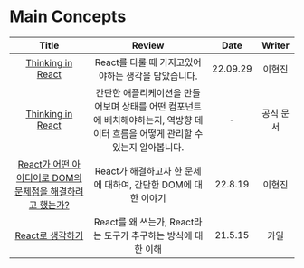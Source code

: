 # Main Concepts

|                                                               Title                                                               |                                                              Review                                                              |   Date   |  Writer   |
| :-------------------------------------------------------------------------------------------------------------------------------: | :------------------------------------------------------------------------------------------------------------------------------: | :------: | :-------: |
|                    <a href="https://velog.io/@hyunjine/Thinking-in-React" target="_blank">Thinking in React<a>                    |                                       React를 다룰 때 가지고있어야하는 생각을 담았습니다.                                        | 22.09.29 |  이현진   |
|                 <a href="https://ko.reactjs.org/docs/thinking-in-react.html" target="_blank">Thinking in React<a>                 | 간단한 애플리케이션을 만들어보며 상태를 어떤 컴포넌트에 배치해야하는지, 역방향 데이터 흐름을 어떻게 관리할 수 있는지 알아봅니다. |    -     | 공식 문서 |
| <a href="https://github.com/hyunjinee/snow/issues/1" target="_blank">React가 어떤 아이디어로 DOM의 문제점을 해결하려고 했는가?<a> |                                  React가 해결하고자 한 문제에 대하여, 간단한 DOM에 대한 이야기                                   | 22.8.19  |  이현진   |
|          <a href="https://tecoble.techcourse.co.kr/post/2021-05-15-react-thinking/" target="_blank">React로 생각하기<a>           |                                  React를 왜 쓰는가, React라는 도구가 추구하는 방식에 대한 이해                                   | 21.5.15  |   카일    |

